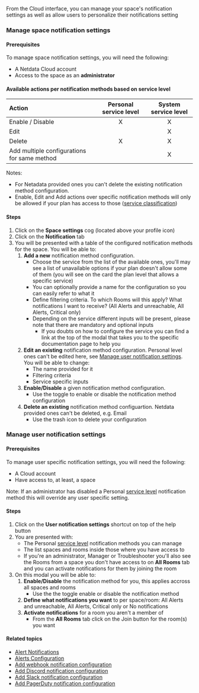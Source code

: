 <!--
title: "Manage notification methods"
sidebar_label: "Manage notification methods"
custom_edit_url: "https://github.com/netdata/netdata/blob/master/docs/cloud/alerts-notifications/manage-notification-methods.md"
learn_status: "Published"
learn_topic_type: "Tasks"
learn_rel_path: "Operations/Alerts"
learn_docs_purpose: "Instructions on how to manage notification methods"
-->

From the Cloud interface, you can manage your space's notification settings as well as allow users to personalize their notifications setting

### Manage space notification settings

#### Prerequisites

To manage space notification settings, you will need the following:

- A Netdata Cloud account
- Access to the space as an **administrator**

#### Available actions per notification methods based on service level

| **Action** | **Personal service level** | **System service level** |
| :- | :-: | :-: |
| Enable / Disable | X | X |
| Edit | | X | |
| Delete | X | X |
| Add multiple configurations for same method | | X |

Notes:
* For Netadata provided ones you can't delete the existing notification method configuration.
* Enable, Edit and Add actions over specific notification methods will only be allowed if your plan has access to those ([service classification](https://github.com/netdata/netdata/blob/master/docs/cloud/alerts-notifications/notifications.mdx#service-classification))

#### Steps

1. Click on the **Space settings** cog (located above your profile icon)
1. Click on the **Notification** tab
1. You will be presented with a table of the configured notification methods for the space. You will be able to:
   1. **Add a new** notification method configuration.
      - Choose the service from the list of the available ones, you'll may see a list of unavailable options if your plan doesn't allow some of them (you will see on the
      card the plan level that allows a specific service)
      - You can optionally provide a name for the configuration so you can easily refer to what it
      - Define filtering criteria. To which Rooms will this apply? What notifications I want to receive? (All Alerts and unreachable, All Alerts, Critical only)
      - Depending on the service different inputs will be present, please note that there are mandatory and optional inputs
         - If you doubts on how to configure the service you can find a link at the top of the modal that takes you to the specific documentation page to help you
   1. **Edit an existing** notification method configuration. Personal level ones can't be edited here, see [Manage user notification settings](#manage-user-notification-settings). You will be able to change:
      - The name provided for it
      - Filtering criteria
      - Service specific inputs
   1. **Enable/Disable** a given notification method configuration.
      - Use the toggle to enable or disable the notification method configuration
   1. **Delete an existing** notification method configuartion. Netdata provided ones can't be deleted, e.g. Email
      - Use the trash icon to delete your configuration 

### Manage user notification settings

#### Prerequisites

To manage user specific notification settings, you will need the following:

- A Cloud account
- Have access to, at least, a space

Note: If an administrator has disabled a Personal [service level](https://github.com/netdata/netdata/blob/master/docs/cloud/alerts-notifications/notifications.md#service-level) notification method this will override any user specific setting.

#### Steps

1. Click on the **User notification settings** shortcut on top of the help button
1. You are presented with:
   - The Personal [service level](https://github.com/netdata/netdata/blob/master/docs/cloud/alerts-notifications/notifications.md#service-level) notification methods you can manage
   - The list spaces and rooms inside those where you have access to
   - If you're an administrator, Manager or Troubleshooter you'll also see the Rooms from a space you don't have access to on **All Rooms** tab and you can activate notifications for them by joining the room
1. On this modal you will be able to:
   1. **Enable/Disable** the notification method for you, this applies accross all spaces and rooms
      - Use the the toggle enable or disable the notification method
   1. **Define what notifications you want** to per space/room: All Alerts and unreachable, All Alerts, Critical only or No notifications
   1. **Activate notifications** for a room you aren't a member of
      - From the **All Rooms** tab click on the Join button for the room(s) you want

#### Related topics

- [Alert Notifications](https://github.com/netdata/netdata/blob/master/docs/cloud/alerts-notifications/notifications.mdx)
- [Alerts Configuration](https://github.com/netdata/netdata/blob/master/health/README.md)
- [Add webhook notification configuration](https://github.com/netdata/netdata/blob/master/docs/cloud/alerts-notifications/add-webhook-notification-configuration.md)
- [Add Discord notification configuration](https://github.com/netdata/netdata/blob/master/docs/cloud/alerts-notifications/add-discord-notification-configuration.md)
- [Add Slack notification configuration](https://github.com/netdata/netdata/blob/master/docs/cloud/alerts-notifications/add-slack-notification-configuration.md)
- [Add PagerDuty notification configuration](https://github.com/netdata/netdata/blob/master/docs/cloud/alerts-notifications/add-pagerduty-notification-configuration.md)

